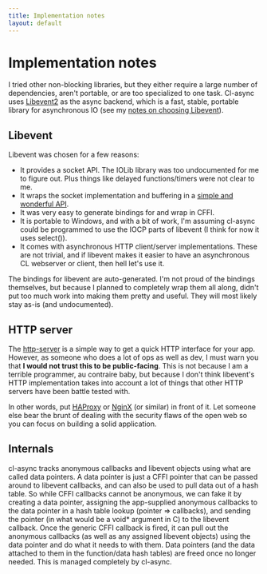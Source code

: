 ```yaml
---
title: Implementation notes
layout: default
---
```


Implementation notes
====================
I tried other non-blocking libraries, but they either require a
large number of dependencies, aren't portable, or are too specialized to one task.
Cl-async uses [Libevent2](http://libevent.org/) as the async backend, which is
a fast, stable, portable library for asynchronous IO (see my
[notes on choosing Libevent](#libevent)).

<a id="libevent"></a>
Libevent
--------
Libevent was chosen for a few reasons:

- It provides a socket API. The IOLib library was too undocumented for me
  to figure out. Plus things like delayed functions/timers were not clear to me.
- It wraps the socket implementation and buffering in a [simple and wonderful
  API](http://www.wangafu.net/~nickm/libevent-book/Ref6_bufferevent.html).
- It was very easy to generate bindings for and wrap in CFFI.
- It is portable to Windows, and with a bit of work, I'm assuming cl-async
  could be programmed to use the IOCP parts of libevent (I think for now it uses
  select()).
- It comes with asynchronous HTTP client/server implementations. These are not
  trivial, and if libevent makes it easier to have an asynchronous CL webserver
  or client, then hell let's use it.

The bindings for libevent are auto-generated. I'm not proud of the bindings
themselves, but because I planned to completely wrap them all along, didn't put
too much work into making them pretty and useful. They will most likely stay
as-is (and undocumented).

<a id="http-server"></a>
HTTP server
-----------
The [http-server](/cl-async/http#http-server) is a simple way to get a quick HTTP interface
for your app. However, as someone who does a lot of ops as well as dev, I must
warn you that **I would not trust this to be public-facing**. This is not
because I am a terrible programmer, au contraire baby, but because I don't think
libevent's HTTP implementation takes into account a lot of things that other
HTTP servers have been battle tested with.

In other words, put [HAProxy](http://haproxy.1wt.eu/) or [NginX](http://nginx.org/)
(or similar) in front of it. Let someone else bear the brunt of dealing with the
security flaws of the open web so you can focus on building a solid application.

<a id="internals"></a>
Internals
---------
cl-async tracks anonymous callbacks and libevent objects using what are called
data pointers. A data pointer is just a CFFI pointer that can be passed around
to libevent callbacks, and can also be used to pull data out of a hash table.
So while CFFI callbacks cannot be anonymous, we can fake it by creating a data
pointer, assigning the app-supplied anonymous callbacks to the data pointer in
a hash table lookup (pointer => callbacks), and sending the pointer (in what
would be a void\* argument in C) to the libevent callback. Once the generic
CFFI callback is fired, it can pull out the anonymous callbacks (as well as any
assigned libevent objects) using the data pointer and do what it needs to with
them. Data pointers (and the data attached to them in the function/data hash
tables) are freed once no longer needed. This is managed completely by cl-async.

